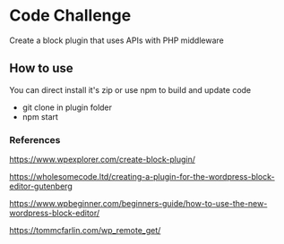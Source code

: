 # Code Challenge

Create a block plugin that uses APIs with PHP middleware

## How to use

You can direct install it's zip or use npm to build and update code

* git clone in plugin folder
* npm start

### References
https://www.wpexplorer.com/create-block-plugin/

https://wholesomecode.ltd/creating-a-plugin-for-the-wordpress-block-editor-gutenberg

https://www.wpbeginner.com/beginners-guide/how-to-use-the-new-wordpress-block-editor/

https://tommcfarlin.com/wp_remote_get/